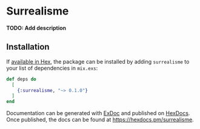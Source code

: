 # Surrealisme

**TODO: Add description**

## Installation

If [available in Hex](https://hex.pm/docs/publish), the package can be installed
by adding `surrealisme` to your list of dependencies in `mix.exs`:

```elixir
def deps do
  [
    {:surrealisme, "~> 0.1.0"}
  ]
end
```

Documentation can be generated with [ExDoc](https://github.com/elixir-lang/ex_doc)
and published on [HexDocs](https://hexdocs.pm). Once published, the docs can
be found at <https://hexdocs.pm/surrealisme>.

